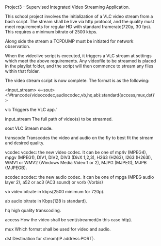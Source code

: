 Project3 - Supervised Integrated Video Streaming Application.

This school project involves the initialization of a VLC video stream from a bash script.
The stream shall be live via http protocol, and the quality must meet requirements for
regular HD with standard framerate(720p, 30 fps). This requires a minimum bitrate of 2500
kbps.


Along side the stream a TCPDUMP must be initiated for network observation.

When the videolive script is executed, it triggers a VLC stream at settings which meet the above requirements. Any videofile to be streamed is placed in the playlist folder, and the script will then commence to stream any files within that folder. 

The video stream script is now complete. The format is as the following:

<vlc> <input_stream> <--sout> <'#trancode{videocodec,audiocodec,vb,hq,ab}:standard{access,mux,dst}'>

vlc                   Triggers the VLC app.'

input_stream          The full path of video(s) to be streamed.

sout                  VLC Stream mode.

transcode             Transcodes the video and audio on the fly to best fit the stream and desired quality.

vcodec                vcodec: the new video codec. It can be one of mp4v (MPEG4), mpgv (MPEG1), DIV1, DIV2, DIV3 (DivX 1,2,3),      H263 (H263), I263 (H263I), WMV1 or WMV2 (Windows Media Video 1 or 2), MJPG (MJPEG), MJPB (MJPEGB).

acodec                acodec: the new audio codec. It can be one of mpga (MPEG audio layer 2), a52 or ac3 (AC3 sound) or vorb (Vorbis)

vb                    video bitrate in kbps(2500 minimum for 720p).

ab                    audio bitrate in Kbps(128 is standard).

hq                    high quality transcoding.

access                How the video shall be sent/streamed(in this case http).

mux                   Which format shall be used for video and audio.

dst                   Destination for stream(IP address:PORT).
